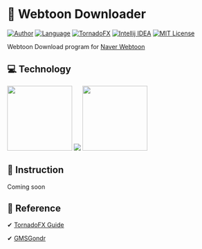 #  📁 Webtoon Downloader

[![Author](https://img.shields.io/badge/author-Im--Tae-red.svg)]( https://github.com/Im-Tae ) [![Language](https://img.shields.io/badge/language-Kotlin-green.svg)](  https://kotlinlang.org/  ) [![TornadoFX](https://img.shields.io/badge/gui-TornadoFX%201.7.19-green.svg)](https://travis-ci.org/edvin/tornadofx) [![Intellij IDEA](https://img.shields.io/badge/tools-Intellij%20IDEA-green.svg)]( https://www.jetbrains.com/idea/ ) [![MIT License](https://img.shields.io/badge/license-MIT%20License-blue.svg)]( https://opensource.org/licenses/MIT )

Webtoon Download program for [Naver Webtoon]( https://comic.naver.com/ )

## 💻 Technology


<p float="left">
<img src="https://avatars2.githubusercontent.com/u/1446536?s=200&amp;v=4 = 100px" width="150" height="150" />

<img src="https://github.com/edvin/tornadofx/blob/master/graphics/tornado-fx-logo.png?raw=true" />

<img src="https://upload.wikimedia.org/wikipedia/commons/thumb/d/d5/IntelliJ_IDEA_Logo.svg/1200px-IntelliJ_IDEA_Logo.svg.png" width="150" height="150"/>
</p>

##   📃 Instruction 

Coming soon



##  🧷 Reference



 ✔  [TornadoFX Guide]( https://edvin.gitbooks.io/tornadofx-guide/ )

 ✔  [GMSGondr]( http://www.gmsgondr.net/lecture/1/23 )